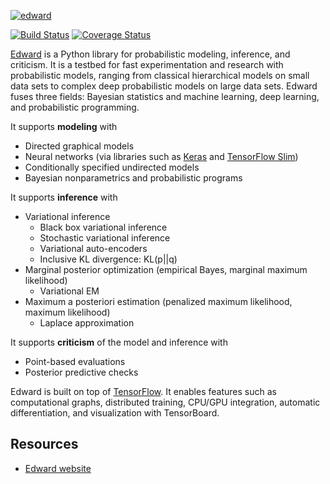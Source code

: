 [![edward](../master/docs/images/edward_200.png?raw=true)](http://edwardlib.org)

[![Build Status](https://travis-ci.org/blei-lab/edward.svg?branch=master)](https://travis-ci.org/blei-lab/edward)
[![Coverage Status](https://coveralls.io/repos/github/blei-lab/edward/badge.svg?branch=master)](https://coveralls.io/github/blei-lab/edward?branch=master)

[Edward](http://edwardlib.org) is a Python library for probabilistic modeling,
inference, and criticism. It is a testbed for fast experimentation and research
with probabilistic models, ranging from classical hierarchical models on small
data sets to complex deep probabilistic models on large data sets. Edward fuses
three fields: Bayesian statistics and machine learning, deep learning, and
probabilistic programming.

It supports __modeling__ with

+ Directed graphical models
+ Neural networks (via libraries such as
    [Keras](http://keras.io) and [TensorFlow
    Slim](https://github.com/tensorflow/tensorflow/tree/master/tensorflow/contrib/slim))
+ Conditionally specified undirected models
+ Bayesian nonparametrics and probabilistic programs

It supports __inference__ with

+ Variational inference
  + Black box variational inference
  + Stochastic variational inference
  + Variational auto-encoders
  + Inclusive KL divergence: KL(p||q)
+ Marginal posterior optimization (empirical Bayes, marginal
    maximum likelihood)
  + Variational EM
+ Maximum a posteriori estimation (penalized maximum likelihood,
    maximum likelihood)
  + Laplace approximation

It supports __criticism__ of the model and inference with

+ Point-based evaluations
+ Posterior predictive checks

Edward is built on top of [TensorFlow](https://www.tensorflow.org).
It enables features such as computational graphs, distributed
training, CPU/GPU integration, automatic differentiation, and
visualization with TensorBoard.

## Resources

+ [Edward website](http://edwardlib.org)
